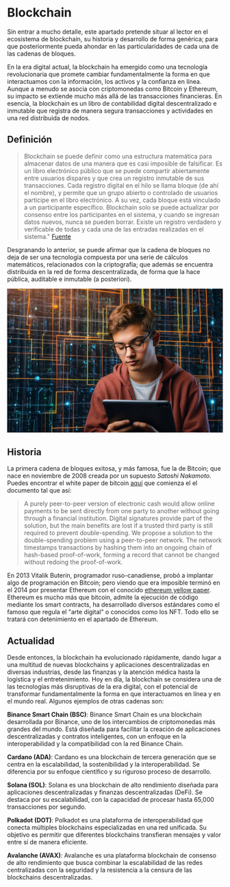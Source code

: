 # Blockchain

Sin entrar a mucho detalle, este apartado pretende situar al lector en el ecosistema de blockchain, su historia y desarrollo de forma genérica; para que posteriormente pueda ahondar en las particularidades de cada una de las cadenas de bloques.

En la era digital actual, la blockchain ha emergido como una tecnología revolucionaria que promete cambiar fundamentalmente la forma en que interactuamos con la información, los activos y la confianza en línea. Aunque a menudo se asocia con criptomonedas como Bitcoin y Ethereum, su impacto se extiende mucho más allá de las transacciones financieras. En esencia, la blockchain es un libro de contabilidad digital descentralizado e inmutable que registra de manera segura transacciones y actividades en una red distribuida de nodos.

## Definición

> Blockchain se puede definir como una estructura matemática para almacenar datos de una manera que es casi imposible de falsificar. Es un libro electrónico público que se puede compartir abiertamente entre usuarios dispares y que crea un registro inmutable de sus transacciones. Cada registro digital en el hilo se llama bloque (de ahí el nombre), y permite que un grupo abierto o controlado de usuarios participe en el libro electrónico. A su vez, cada bloque está vinculado a un participante específico. Blockchain solo se puede actualizar por consenso entre los participantes en el sistema, y ​​cuando se ingresan datos nuevos, nunca se pueden borrar. Existe un registro verdadero y verificable de todas y cada una de las entradas realizadas en el sistema." [Fuente](https://ticnegocios.camaravalencia.com/servicios/tendencias/blockchain-que-es-y-que-ventajas-tiene/)

Desgranando lo anterior, se puede afirmar que la cadena de bloques no deja de ser una tecnología compuesta por una serie de cálculos matemáticos, relacionados con la criptografía; que además se encuentra distribuida en la red de forma descentralizada, de forma que la hace pública, auditable e inmutable (a posteriori).

![uno](/images/uno.png)

## Historia

La primera cadena de bloques exitosa, y más famosa, fue la de Bitcoin; que nace en noviembre de 2008 creada por un supuesto *Satoshi Nakamoto*. Puedes encontrar el white paper de bitcoin [aquí](/resources/bitcoinwhitepaper.pdf) que comienza el el documento tal que así:

> A purely peer-to-peer version of electronic cash would allow online payments to be sent directly from one party to another without going through a financial institution. Digital signatures provide part of the solution, but the main benefits are lost if a trusted third party is still required to prevent double-spending. We propose a solution to the double-spending problem using a peer-to-peer network. The network timestamps transactions by hashing them into an ongoing chain of hash-based proof-of-work, forming a record that cannot be changed without redoing the proof-of-work.

En 2013 Vitalik Buterin, programador ruso-canadiense, probó a implantar algo de programación en Bitcoin; pero viendo que era imposible terminó en el 2014 por presentar Ethereum con el conocido [ethereum yellow paper](/resources/ethyellowpaper.pdf). Ethereum es mucho más que bitcoin, admite la ejecución de código mediante los smart contracts, ha desarrollado diversos estándares como el famoso que regula el "arte digital" o conocidos como los NFT. Todo ello se tratará con detenimiento en el apartado de Ethereum.

## Actualidad

Desde entonces, la blockchain ha evolucionado rápidamente, dando lugar a una multitud de nuevas blockchains y aplicaciones descentralizadas en diversas industrias, desde las finanzas y la atención médica hasta la logística y el entretenimiento. Hoy en día, la blockchain se considera una de las tecnologías más disruptivas de la era digital, con el potencial de transformar fundamentalmente la forma en que interactuamos en línea y en el mundo real. Algunos ejemplos de otras cadenas son:

**Binance Smart Chain (BSC)**: Binance Smart Chain es una blockchain desarrollada por Binance, uno de los intercambios de criptomonedas más grandes del mundo. Está diseñada para facilitar la creación de aplicaciones descentralizadas y contratos inteligentes, con un enfoque en la interoperabilidad y la compatibilidad con la red Binance Chain.

**Cardano (ADA)**: Cardano es una blockchain de tercera generación que se centra en la escalabilidad, la sostenibilidad y la interoperabilidad. Se diferencia por su enfoque científico y su riguroso proceso de desarrollo.

**Solana (SOL)**: Solana es una blockchain de alto rendimiento diseñada para aplicaciones descentralizadas y finanzas descentralizadas (DeFi). Se destaca por su escalabilidad, con la capacidad de procesar hasta 65,000 transacciones por segundo.

**Polkadot (DOT)**: Polkadot es una plataforma de interoperabilidad que conecta múltiples blockchains especializadas en una red unificada. Su objetivo es permitir que diferentes blockchains transfieran mensajes y valor entre sí de manera eficiente.

**Avalanche (AVAX)**: Avalanche es una plataforma blockchain de consenso de alto rendimiento que busca combinar la escalabilidad de las redes centralizadas con la seguridad y la resistencia a la censura de las blockchains descentralizadas.